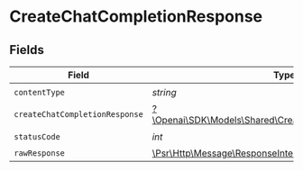 # CreateChatCompletionResponse


## Fields

| Field                                                                                                          | Type                                                                                                           | Required                                                                                                       | Description                                                                                                    |
| -------------------------------------------------------------------------------------------------------------- | -------------------------------------------------------------------------------------------------------------- | -------------------------------------------------------------------------------------------------------------- | -------------------------------------------------------------------------------------------------------------- |
| `contentType`                                                                                                  | *string*                                                                                                       | :heavy_check_mark:                                                                                             | N/A                                                                                                            |
| `createChatCompletionResponse`                                                                                 | [?\Openai\SDK\Models\Shared\CreateChatCompletionResponse](../../models/shared/CreateChatCompletionResponse.md) | :heavy_minus_sign:                                                                                             | OK                                                                                                             |
| `statusCode`                                                                                                   | *int*                                                                                                          | :heavy_check_mark:                                                                                             | N/A                                                                                                            |
| `rawResponse`                                                                                                  | [\Psr\Http\Message\ResponseInterface](https://www.php-fig.org/psr/psr-7/#33-psrhttpmessageresponseinterface)   | :heavy_minus_sign:                                                                                             | N/A                                                                                                            |